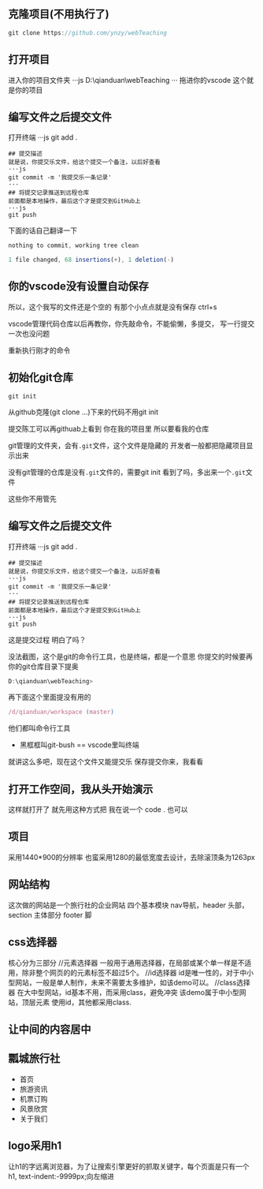 ## 克隆项目(不用执行了)
```js
git clone https://github.com/ynzy/webTeaching
```
## 打开项目
进入你的项目文件夹
···js
D:\qianduan\webTeaching
···
拖进你的vscode
这个就是你的项目
## 编写文件之后提交文件
打开终端
···js
git add .
```
## 提交描述
就是说，你提交乐文件，给这个提交一个备注，以后好查看
···js
git commit -m '我提交乐一条记录'
···
## 将提交记录推送到远程仓库
前面都是本地操作，最后这个才是提交到GitHub上
···js
git push
```
下面的话自己翻译一下
```js
nothing to commit, working tree clean

```
```js
1 file changed, 68 insertions(+), 1 deletion(-)
```

## 你的vscode没有设置自动保存
所以，这个我写的文件还是个空的
有那个小点点就是没有保存
ctrl+s

vscode管理代码仓库以后再教你，你先敲命令，不能偷懒，多提交，
写一行提交一次也没问题

重新执行刚才的命令

## 初始化git仓库
```
git init
```
从github克隆(git clone ...)下来的代码不用git init

提交陈工可以再githuab上看到
你在我的项目里 所以要看我的仓库

git管理的文件夹，会有`.git`文件，这个文件是隐藏的
开发者一般都把隐藏项目显示出来

没有git管理的仓库是没有`.git`文件的，需要git init
看到了吗，多出来一个`.git`文件

这些你不用管先


## 编写文件之后提交文件
打开终端
···js
git add .
```
## 提交描述
就是说，你提交乐文件，给这个提交一个备注，以后好查看
···js
git commit -m '我提交乐一条记录'
···
## 将提交记录推送到远程仓库
前面都是本地操作，最后这个才是提交到GitHub上
···js
git push
```

这是提交过程
明白了吗？


没法截图，这个是git的命令行工具，也是终端，都是一个意思
你提交的时候要再你的git仓库目录下提奥
```js
D:\qianduan\webTeaching>
```
再下面这个里面提没有用的
```js
/d/qianduan/workspace (master)
```

他们都叫命令行工具
* 黑框框叫git-bush == vscode里叫终端

就讲这么多吧，现在这个文件又能提交乐
保存提交你来，我看看




## 打开工作空间，我从头开始演示
这样就打开了
就先用这种方式把
我在说一个
code .
也可以


## 项目
采用1440*900的分辨率
也蛮采用1280的最低宽度去设计，去除滚顶条为1263px

## 网站结构
这次做的网站是一个旅行社的企业网站 
四个基本模块 nav导航，header 头部， section 主体部分 footer 脚

## css选择器
核心分为三部分
//元素选择器
一般用于通用选择器，在局部或某个单一样是不适用，除非整个网页的的元素标签不超过5个。
//id选择器
id是唯一性的，对于中小型网站，一般是单人制作，未来不需要太多维护，如该demo可以。
//class选择器
在大中型网站，id基本不用，而采用class，避免冲突
该demo属于中小型网站，顶层元素 使用id，其他都采用class.

## 让中间的内容居中
<section>
<h1>瓢城旅行社</h1>
        <ul>
            <li>首页</li>
            <li>旅游资讯</li>
            <li>机票订购</li>
            <li>风景欣赏</li>
            <li>关于我们</li>
        </ul>
</section>

## logo采用h1
让h1的字远离浏览器，为了让搜索引擎更好的抓取关键字，每个页面是只有一个h1,
text-indent:-9999px;向左缩进



